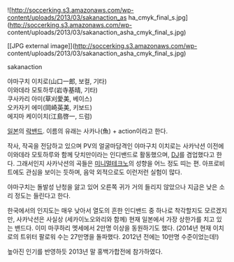 ![http://soccerking.s3.amazonaws.com/wp-content/uploads/2013/03/sakanaction_as
ha_cmyk_final_s.jpg](http://soccerking.s3.amazonaws.com/wp-
content/uploads/2013/03/sakanaction_asha_cmyk_final_s.jpg)

[[JPG external image]](http://soccerking.s3.amazonaws.com/wp-
content/uploads/2013/03/sakanaction_asha_cmyk_final_s.jpg)

  
sakanaction

야마구치 이치로(山口一郎, 보컬, 기타)  
이와데라 모토하루(岩寺基晴, 기타)  
쿠사카리 아미(草刈愛美, 베이스)  
오카자키 에미(岡崎英美, 키보드)  
에지마 케이이치(江島啓一, 드럼)

[일본](%EC%9D%BC%EB%B3%B8.md)의 [락밴드](%EB%9D%BD%EB%B0%B4%EB%93%9C.md). 이름의
유래는 사카나(魚) + action이라고 한다.

작사, 작곡을 전담하고 있으며 PV의 얼굴마담격인 야마구치 이치로는 사카낙션 이전에 이와데라 모토하루와 함께 닷치만이라는 인디밴드로
활동했으며, [DJ](DJ.md)를 겸업했다고 한다. 그래서인지 사카낙션의 곡들은 [미니멀테크노](%EB%AF%B8%EB%8B%88%EB%A9%80%20%ED%85%8C%ED%81%AC%EB%85%B8.md)의 성향을 어느
정도 띠는 편. 아프로비트에도 관심을 보이는 듯하며, 음악 외적으로도 이런저런 실험이 많다.

야마구치는 돌발성 난청을 앓고 있어 오른쪽 귀가 거의 들리지 않았으나 지금은 낮은 소리 정도는 들린다고 한다.

한국에서의 인지도는 매우 낮아서 열도의 흔한 인디밴드 중 하나로 착각할지도 모르겠지만, 사카낙션은 사실상 (세카이노오와리와 함께) 현재
일본에서 가장 상한가를 치고 있는 밴드다. 이미 마쿠하리 멧세에서 2만명 이상을 동원하기도 했다. (2014년 현재 이치로의 트위터 팔로워
수는 27만명을 돌파했다. 2012년 전에는 10만명 수준이었는데!)

높아진 인기를 반영하듯 2013년 말 홍백가합전에 참가하였다.

